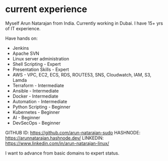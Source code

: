 # current experience

Myself Arun Natarajan from India. Currently working in Dubai. I have 15+ yrs of IT experience.

Have hands on:

- Jenkins
- Apache SVN
- Linux server administration
- Shell Scripting - Expert 
- Presentation Skills - Expert
- AWS - VPC, EC2, ECS, RDS, ROUTE53, SNS, Cloudwatch, IAM, S3, Lamda 
- Terraform - Intermediate
- Ansible - Intermediate
- Docker - Intermediate
- Automation - Intermediate 
- Python Scripting - Beginner
- Kubernetes - Beginner
- AI - Beginner
- DevSecOps - Beginner

GITHUB ID: https://github.com/arun-natarajan-sudo
HASHNODE: https://arunnatarajan.hashnode.dev/
LINKEDIN: https://www.linkedin.com/in/arun-natarajan-linux/


I want to advance from basic domains to expert status.
